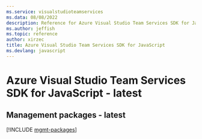 ```yaml
---
ms.service: visualstudioteamservices
ms.data: 08/08/2022
description: Reference for Azure Visual Studio Team Services SDK for JavaScript
ms.author: jeffish
ms.topic: reference
author: xirzec
title: Azure Visual Studio Team Services SDK for JavaScript
ms.devlang: javascript
---
```

# Azure Visual Studio Team Services SDK for JavaScript - latest

## Management packages - latest
[!INCLUDE [mgmt-packages](visual-studio-team-services-mgmt-index.md)]